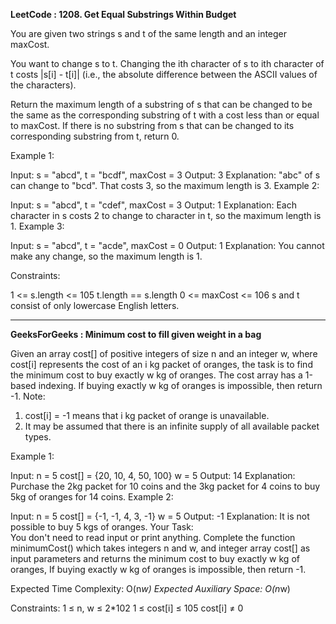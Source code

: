 **LeetCode : 1208. Get Equal Substrings Within Budget**

You are given two strings s and t of the same length and an integer maxCost.

You want to change s to t. Changing the ith character of s to ith character of t costs |s[i] - t[i]| (i.e., the absolute difference between the ASCII values of the characters).

Return the maximum length of a substring of s that can be changed to be the same as the corresponding substring of t with a cost less than or equal to maxCost. If there is no substring from s that can be changed to its corresponding substring from t, return 0.

 

Example 1:

Input: s = "abcd", t = "bcdf", maxCost = 3
Output: 3
Explanation: "abc" of s can change to "bcd".
That costs 3, so the maximum length is 3.
Example 2:

Input: s = "abcd", t = "cdef", maxCost = 3
Output: 1
Explanation: Each character in s costs 2 to change to character in t,  so the maximum length is 1.
Example 3:

Input: s = "abcd", t = "acde", maxCost = 0
Output: 1
Explanation: You cannot make any change, so the maximum length is 1.
 

Constraints:

1 <= s.length <= 105
t.length == s.length
0 <= maxCost <= 106
s and t consist of only lowercase English letters.


****

**GeeksForGeeks : Minimum cost to fill given weight in a bag**

Given an array cost[] of positive integers of size n and an integer w, where cost[i] represents the cost of an i kg packet of oranges, the task is to find the minimum cost to buy exactly w kg of oranges. The cost array has a 1-based indexing. If buying exactly w kg of oranges is impossible, then return -1.
Note:
1. cost[i] = -1 means that i kg packet of orange is unavailable.
2. It may be assumed that there is an infinite supply of all available packet types.

Example 1:

Input: 
n = 5
cost[] = {20, 10, 4, 50, 100} 
w = 5
Output: 
14
Explanation: 
Purchase the 2kg packet for 10 coins and the 3kg packet for 4 coins to buy 5kg of oranges for 14 coins.
Example 2:

Input: 
n = 5
cost[] = {-1, -1, 4, 3, -1}
w = 5
Output: 
-1
Explanation: 
It is not possible to buy 5 kgs of oranges.
Your Task:  
You don't need to read input or print anything. Complete the function minimumCost() which takes integers n and w, and integer array cost[] as input parameters and returns the minimum cost to buy exactly w kg of oranges, If buying exactly w kg of oranges is impossible, then return -1.

Expected Time Complexity: O(n*w)
Expected Auxiliary Space: O(n*w)

Constraints:
1 ≤ n, w ≤ 2*102
1 ≤ cost[i] ≤ 105
cost[i] ≠ 0

